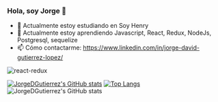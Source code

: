 ### Hola, soy Jorge 👋

    

- 🔭 Actualmente estoy estudiando en Soy Henry
- 🌱 Actualmente estoy aprendiendo Javascript, React, Redux, NodeJs, Postgresql, sequelize                    
- 📫 Cómo contactarme: https://www.linkedin.com/in/jorge-david-gutierrez-lopez/



![react-redux](https://user-images.githubusercontent.com/83549945/128263708-8a2faa4e-9f2a-4e0a-b7a8-d4151a93339f.jpg)

[![JorgeDGutierrez's GitHub stats](https://github-readme-stats.vercel.app/api?username=JorgeDGutierrez)](https://github.com/JorgeDGutierrez/github-readme-stats)
[![Top Langs](https://github-readme-stats.vercel.app/api/top-langs/?username=JorgeDGutierrez&exclude_repo=github-readme-stats,anuraghazra.github.io)](https://github.com/JorgeDGutierrez/github-readme-stats)
![JorgeDGutierrez's GitHub stats](https://github-readme-stats.vercel.app/api?username=JorgeDGutierrez&theme=dark&show_icons=true)



